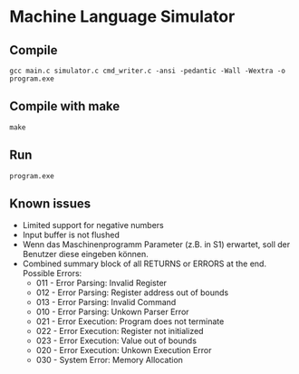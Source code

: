 # Machine Language Simulator

## Compile

```
gcc main.c simulator.c cmd_writer.c -ansi -pedantic -Wall -Wextra -o program.exe
```

## Compile with make

```
make
```

## Run

```
program.exe
```

## Known issues

* Limited support for negative numbers
* Input buffer is not flushed
* Wenn das Maschinenprogramm Parameter (z.B. in S1) erwartet, soll der Benutzer diese eingeben
können.
* Combined summary block of all RETURNS or ERRORS at the end. Possible Errors:
  * 011 - Error Parsing: Invalid Register
  * 012 - Error Parsing: Register address out of bounds
  * 013 - Error Parsing: Invalid Command
  * 010 - Error Parsing: Unkown Parser Error
  * 021 - Error Execution: Program does not terminate
  * 022 - Error Execution: Register not initialized
  * 023 - Error Execution: Value out of bounds
  * 020 - Error Execution: Unkown Execution Error
  * 030 - System Error: Memory Allocation